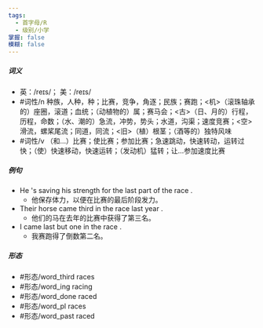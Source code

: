 ```yaml
---
tags:
  - 首字母/R
  - 级别/小学
掌握: false
模糊: false
---
```

##### 词义
- 英：/reɪs/； 美：/reɪs/
- #词性/n  种族，人种，种；比赛，竞争，角逐；民族；赛跑；<机>（滚珠轴承的）座圈，滚道；血统；（动植物的）属；赛马会；<古>（日、月的）行程，历程，命数；（水、潮的）急流，冲势，势头；水道，沟渠；速度竞赛；<空>滑流，螺桨尾流；同道，同流；<旧>（植）根茎；（酒等的）独特风味
- #词性/v  （和…）比赛；使比赛；参加比赛；急速跳动，快速转动，运转过快；（使）快速移动，快速运转；（发动机）猛转；让…参加速度比赛
##### 例句
- He 's saving his strength for the last part of the race .
	- 他保存体力，以便在比赛的最后阶段发力。
- Their horse came third in the race last year .
	- 他们的马在去年的比赛中获得了第三名。
- I came last but one in the race .
	- 我赛跑得了倒数第二名。
##### 形态
- #形态/word_third races
- #形态/word_ing racing
- #形态/word_done raced
- #形态/word_pl races
- #形态/word_past raced
